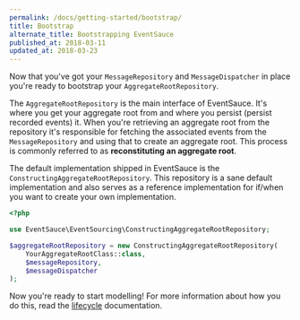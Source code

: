 ```yaml
---
permalink: /docs/getting-started/bootstrap/
title: Bootstrap
alternate_title: Bootstrapping EventSauce
published_at: 2018-03-11
updated_at: 2018-03-23
---
```


Now that you've got your `MessageRepository` and `MessageDispatcher` in place
you're ready to bootstrap your `AggregateRootRepository`.

The `AggregateRootRepository` is the main interface of EventSauce. It's where
you get your aggregate root from and where you persist (persist recorded events)
it. When you're retrieving an aggregate root from the repository it's responsible
for fetching the associated events from the `MessageRepository` and using that
to create an aggregate root. This process is commonly referred to as 
**reconstituting an aggregate root**.

The default implementation shipped in EventSauce is the `ConstructingAggregateRootRepository`.
This repository is a sane default implementation and also serves as a reference
implementation for if/when you want to create your own implementation.

```php
<?php

use EventSauce\EventSourcing\ConstructingAggregateRootRepository;

$aggregateRootRepository = new ConstructingAggregateRootRepository(
    YourAggregateRootClass::class,
    $messageRepository,
    $messageDispatcher
);
```

Now you're ready to start modelling! For more information about how you do this, read the [lifecycle](/docs/lifecycle/)
documentation.
